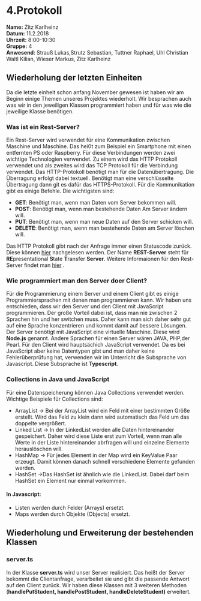 # 4.Protokoll
**Name:** Zitz Karlheinz   
**Datum:** 11.2.2018  
**Uhrzeit:** 8:00-10:30  
**Gruppe:** 4  
**Anwesend**: Strauß Lukas,Strutz Sebastian, Tuttner Raphael,  Uhl Christian  Waltl Kilian, Wieser Markus, Zitz Karlheinz  

## Wiederholung der letzten Einheiten  

Da die letzte einheit schon anfang November gewesen ist haben wir am Beginn einige Themen unseres Projektes wiederholt. Wir besprachen auch was wir in den jeweiligen Klassen programmiert haben und für was wie die jeweilige Klasse benötigen. 

### Was ist ein Rest-Server?
Ein Rest-Server wird verwendet für eine Kommunikation zwischen Maschine und Maschine. Das hei0t zum Beispiel ein Smartphone mit einen entfernten PS oder Raspberry. Für diese Verbindungen werden zwei wichtige Technologien verwendet. Zu einem wird das HTTP Protokoll verwendet und als zweites wird das TCP Protokoll für die Verbindung verwendet. Das HTTP-Protokoll benötigt man für die Datenübertragung. Die Überragung erfolgt dabei textuell. Benötigt man eine verschlüsselte Übertragung dann git es dafür das HTTPS-Protokoll. Für die Kommunikation gibt es einige Befehle. Die wichtigsten sind:  
* **GET**:     Benötigt man, wenn man Daten vom Server bekommen will.  
* **POST**:    Benötigt man, wenn man bestehende Daten Am Server ändern will.  
* **PUT**:     Benötigt man, wenn man neue Daten auf den Server schicken will. 
* **DELETE**:  Benötigt man, wenn man bestehende Daten am Server löschen will. 

Das HTTP Protokoll gibt nach der Anfrage immer einen Statuscode zurück. Diese können [hier](https://en.wikipedia.org/wiki/List_of_HTTP_status_codes) nachgelesen werden. 
Der Name **REST-Server** steht für  **RE**presentational **S**tate **T**ransfer **Server**.  Weitere Informaionen für den Rest-Server findet man [hier](https://de.wikipedia.org/wiki/Representational_State_Transfer) .  

### Wie programmiert man den Server doer Client?  
Für die Programmierung einem Server und einem Client gibt es einige Programmiersprachen mit denen man programmieren kann. Wir haben uns entschieden, dass wir den Server und den Client mit JavaScript programmieren. Der große Vorteil dabei ist, dass man nie zwischen 2 Sprachen hin und her switchen muss. Daher kann man sich daher sehr gut auf eine Sprache konzentrieren und kommt damit auf bessere Lösungen. Der Server benötigt mit JavaScript eine virtuelle Maschine. Diese wird **Node.js** genannt. Andere Sprachen für einen Server wären JAVA, PHP,der Pearl. Für den Client wird hauptsächich JavaScript verwendet. Da es bei JavaScript aber keine Datentypen gibt und man daher keine Fehlerüberprüfung hat, verwenden wir im Unterricht die Subsprache von Javascript. Diese Subsprache ist **Typescript**. 

### Collections in Java und JavaScript  
Für eine Datenspeicherung können Java Collections verwendet werden. Wichtige Beispiele für Collections sind:  
* ArrayList     -> Bei der ArrayList wird ein Feld mit einer bestimmten Größe erstellt. Wird das Feld zu klein dann wird automatisch das Feld um das doppelte vergrößert.  
* Linked List   -> In der LinkedList werden alle Daten hintereinander gespeichert. Daher wird diese Liste erst zum Vorteil, wenn man alle Werte in der Liste hintereinander abrfragen will und einzelne Elemente herauslöschen will.  
* HashMap       -> Für jedes Element in der Map wird ein KeyValue Paar erzeugt. Damit können danach schnell verschiedene Elemente gefunden werden.  
* HashSet       ->Das HashSet ist ähnlich wie die LinkedList. Dabei darf beim HashSet ein Element nur einmal vorkommen.  

#### In Javascript:  
* Listen werden durch Felder (Arrays) ersetzt.
* Maps werden durch Objekte (Objects) ersetzt.  

## Wiederholung und Erweiterung der bestehenden Klassen  
### server.ts  
In der Klasse **server.ts** wird unser Server realisiert. Das heißt der Server bekommt die Clientanfrage, verarbeitet sie und gibt die passende Antwort auf den Client zurück. Wir haben diese Klassen mit 3 weiteren Methoden (**handlePutStudent, handlePostStudent, handleDeleteStudent)** erweitert. 
